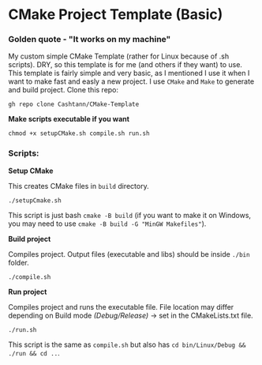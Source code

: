 # CMake Project Template (Basic)

### Golden quote - "It works on my machine"

My custom simple CMake Template (rather for Linux because of .sh scripts). DRY, so this template is for me (and others if they want) to use.
This template is fairly simple and very basic, as I mentioned I use it when I want to make fast and easly a new project.
I use `CMake` and `Make` to generate and build project.
Clone this repo:
```
gh repo clone Cashtann/CMake-Template
```

**Make scripts executable if you want**
```
chmod +x setupCMake.sh compile.sh run.sh
```


### Scripts:
**Setup CMake**

This creates CMake files in `build` directory.
 ```
 ./setupCmake.sh
```
This script is just bash `cmake -B build` (if you want to make it on Windows, you may need to use `cmake -B build -G "MinGW Makefiles"`).

**Build project**

Compiles project. Output files (executable and libs) should be inside `./bin` folder.
 ```
 ./compile.sh
```

**Run project**

Compiles project and runs the executable file. 
File location may differ depending on Build mode *(Debug/Release)* -> set in the CMakeLists.txt file.
 ```
 ./run.sh
```
This script is the same as `compile.sh` but also has `cd bin/Linux/Debug && ./run && cd ..`.

